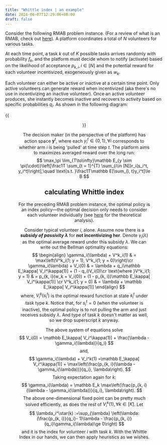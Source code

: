 ```yaml
---
title: "Whittle index | an example"
date: 2024-06-07T12:29:06+08:00
draft: false
---
```


Consider the following RMAB problem instance. (For a review of what is an RMAB, check out [here](/posts/whittle_index/)). A platform coordinates a total of $N$ volunteers for various tasks.

At each time point, a task $k$ out of $K$ possible tasks arrives randomly with probability $f_k$, and the platform must decide whom to notify (activate) based on the likelihood of acceptance $p_{k, i}, i\in [N]$ and the potential reward for each volunteer incentivized, exogeneously given as $w_k$. 

Each volunteer can either be active or inactive at a certain time point. Only active volunteers can generate reward when incentivized (aka there's no use in incentivizing an inactive volunteer). Once an active volunteer produces, she instantly becomes inactive and recovers to activity based on specific probabilities $q_i$. As shown in the following diagram:

{{<figure align="center" src="/who_do_we_blame/volunteer_transition.jpeg" caption="the state transitions of volunteers based on actions and associated probabilities. Active volunteers ($s_t = 1$), when no action is taken ($y_t = 0$) remains active. If action is taken ($y_t = 1$), they might generate a reward w.p. $p_i$ and become inactive, or stay active without generating a reward. Inactive volunteer return to activity based on specific probabilities ($q_i$).">}}

The decision maker (in the perspective of the platform) has action space $\mathbf y^t$, where each $y_i^t\in \{0, 1\}, \forall i$ corresponds to whether arm $i$ is being 'pulled' at time step $t$. The platform aims to maximizes averaged reward over the long run:
$$
\max_\pi \lim_{T\to\infty}\mathbb E_{y \sim \pi(\cdot)}\left[\frac1T \sum_{t = 1}^{T} \sum_{i\in [N]}r_i(s_i^t, y_i^t)\right],\quad \text{s.t. }\frac1T\mathbb E[\sum_{i, t}y_i^t]\le B
$$

## calculating Whittle index

For the preceding RMAB problem instance, the optimal policy is an index policy––the optimal decision only needs to consider each volunteer individually (see [here](/posts/whittle_index_technical) for the theoretical analysis).

Consider typical volunteer $i$, alone. Assume now there is a ***subsidy of passivity* $\lambda$** for **not incentivizing her**. Denote $\gamma_i(\lambda)$ as the optimal average reward under this subsidy $\lambda$​. We can write out the Bellman optimality equations:
$$
\begin{align}
\gamma_i(\lambda) + V^k_i(1) & =  \max\left(V^k_i(1; y = 1), V^k_i(1; y = 0)\right)\cr
\gamma_i(\lambda) + V_i(0) & = \lambda + q_i\mathbb E_\kappa[ V_i^\kappa(1)] + (1 - q_i)V_i(0)\cr 
\text{where }V^k_i(1; y = 1) & = p_{k, i}(w_k + V_i(0)) + (1 - p_{k, i})\mathbb E_\kappa[ V_i^\kappa(1)]
\cr
V^k_i(1; y = 0) & = \lambda + \mathbb E_\kappa[ V_i^\kappa(1)]
\end{align}
$$
where, $V_i^k(s_i^t)$ is the optimal reward function at state $s_i^t$ under task type $k$. Notice that, for $s_i^t = 0$ (when the volunteer is inactive), the optimal policy is to not pulling the arm and just receives subsidy $\lambda$. And type of task $k$ doesn't matter as well, so we drop superscript $k$ anyway.

The above system of equations solve
$$
V_i(0) = \mathbb E_\kappa[ V_i^\kappa(1)] + \frac{\lambda - \gamma_i(\lambda)}{q_i}
$$
and,
$$
\gamma_i(\lambda) + V_i^k(1) =\mathbb E_\kappa[ V_i^\kappa(1)] + \max\left(\frac{p_{k, i}(\lambda - \gamma_i(\lambda))}{q_i}, \lambda\right).
$$
Taking expectation again for $k$:
$$
\gamma_i(\lambda) = \mathbb E_k \max\left(\frac{p_{k, i}(\lambda - \gamma_i(\lambda))}{q_i}, \lambda\right).
$$
The above one-dimensional fixed point can be pretty much solved efficiently, as does the rest of $V_i^k(1), \forall k\in [K]$. Let
$$
\lambda_i^\star(k) :=\sup_{\lambda} \left(\lambda: (\frac{p_{k, i}}{q_i}- 1)\lambda - \frac{p_{k, i}}{q_i}\gamma_i(\lambda)\ge 0\right)
$$
and it is the index for volunteer $i$ with task $k$. With the Whittle Index in our hands, we can then apply heuristics as we wishes.
